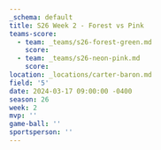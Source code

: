 ```yaml
---
_schema: default
title: S26 Week 2 - Forest vs Pink
teams-score:
  - team: _teams/s26-forest-green.md
    score:
  - team: _teams/s26-neon-pink.md
    score:
location: _locations/carter-baron.md
field: '5'
date: 2024-03-17 09:00:00 -0400
season: 26
week: 2
mvp: ''
game-ball: ''
sportsperson: ''
---
```

